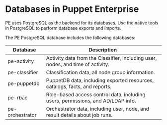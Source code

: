 # Databases in Puppet Enterprise

PE uses PostgreSQL as the backend for its databases. Use the native tools in PostgreSQL to perform database exports and imports.

The PE PostgreSQL database includes the following databases:

|Database|Description|
|--------|-----------|
|pe-activity|Activity data from the Classifier, including user, nodes, and time of activity.|
|pe-classifier|Classification data, all node group information.|
|pe-puppetdb|PuppetDB data, including exported resources, catalogs, facts, and reports.|
|pe-rbac|Role-based access control data, including users, permissions, and AD/LDAP info.|
|pe-orchestrator|Orchestrator data, including user, node, and result details about job runs.|

